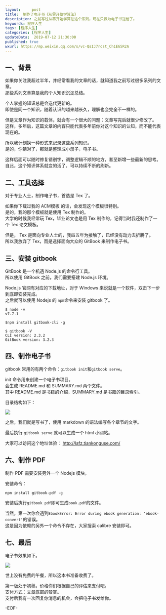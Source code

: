 ```yaml
---   
layout:     post  
title:  制作了电子书《从零开始学算法》
description: 之前写过从零开始学算法这个系列，现在只做为电子书送给了。  
keywords: 程序人生  
tags: [程序人生]  
categories: [程序人生]  
updateData:  2019-07-12 21:30:00  
published: true  
wxurl: https://mp.weixin.qq.com/s/vc-QsIJ7rcst_Ch1EG5R2A  
---  
```



## 一、背景  


如果你关注我超过半年，并经常看我的文章的话，就知道我之前写过很多系列的文章。  
那些系列文章算是我的个人知识沉淀总结。  


个人掌握的知识总是会迭代更新的。  
即使是同一个知识，随着认识的越来越长久，理解也会完全不一样的。  


但是文章作为知识的载体，就会有一个很大的问题：文章写完后就很少修改了。  
这样，多年后，这篇文章的内容只能代表多年前你对这个知识的认知，而不能代表现在的。  


所以我计划换一种形式来记录这些系列知识。  
是的，你猜对了，那就是整理成小册子，电子书。  


这样后面可以随时修复错别字，调整逻辑不顺的地方，甚至新增一些最新的思考。  
自此，这个知识体系就变的活了，可以持续不断的刷新。  


## 二、工具选择  


对于专业人士，制作电子书，首选是 Tex 了。  


如果你下载过我的 ACM模板 的话，会发现这个模板很特别。  
是的，我的那个模板就是使用 Tex 制作的。  
大学的时候我经常玩 Tex，毕业论文也是用 Tex 制作的，记得当时我还制作了一个 Tex 论文模板。  


但是， Tex 是面向专业人士的，我四五年为接触了，已经没有动力去折腾了。  
所以我放弃了 Tex，而是选择面向大众的 GitBook 来制作电子书。  


## 三、安装 gitbook  


GitBook 是一个机遇 Node.js 的命令行工具。  
所以使用 GitBook 之前，我们需要搭建 Node.js 环境。  


Node.js 官网有对应的下载地址，对于 Windows 来说就是一个软件，双击下一步到底即安装完成。  
之后就可以使用 Nodejs 的 `npm`命令来安装 gitbook 了。  


```
$ node -v
v7.7.1

$npm install gitbook-cli -g

$ gitbook -V
CLI version: 2.3.2
GitBook version: 3.2.3
```


## 四、制作电子书  


gitbook 常用的有两个命令：`gitbook init`和`gitbook serve`。  


init 命令用来创建一个电子书项目。  
会生成 README.md 和 SUMMARY.md 两个文件。  
其中 README.md 是书籍的介绍，SUMMARY.md 是书籍的目录索引。  


目录结构如下：  


![](https://res2019.tiankonguse.com/images/2019/07/12/001.png)


之后，我们就是写书了，使用 markdown 的语法编写各个章节的文字。  


最后执行 `gitbook serve` 就可以生成一个 html 小网站。  


大家可以访问这个地址体验： http://lafz.tiankonguse.com/  



## 六、制作 PDF  


制作 PDF 需要安装另外一个 Nodejs 模块。  


安装命令：  


```
npm install gitbook-pdf -g
```


安装后执行`gitbook pdf`即可生成`book.pdf`的文件。  


当然，第一次你会遇到`EbookError: Error during ebook generation: 'ebook-convert'`的错误。  
这是因为依赖的另外一个命令不存在，大家搜索 calibre 安装即可。  


## 七、最后  


电子书效果如下。  


![](https://res2019.tiankonguse.com/images/2019/07/12/002.png)


世上没有免费的午餐，所以这本书准备收费了。  


第一版处于初稿，价格你们根据自己的评估来支付吧。  
支付方式：文章底部的赞赏。  
支付后我有一次回复你消息的机会，会把电子书发给你。  


-EOF-  

